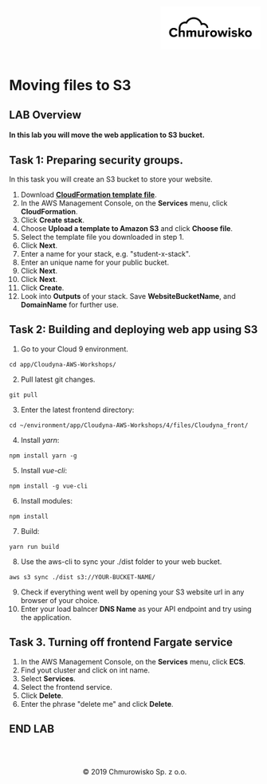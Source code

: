 <img src="../img/logo.png" alt="Chmurowisko logo" width="200" align="right">
<br><br>
<br><br>
<br><br>

# Moving files to S3

## LAB Overview

#### In this lab you will move the web application to S3 bucket.

## Task 1: Preparing security groups.

In this task you will create an S3 bucket to store your website.

1. Download **[CloudFormation template file](./files/s3.yaml)**.
2. In the AWS Management Console, on the **Services** menu, click **CloudFormation**.
3. Click **Create stack**.
4. Choose **Upload a template to Amazon S3** and click **Choose file**.
5. Select the template file you downloaded in step 1.
6. Click **Next**.
7. Enter a name for your stack, e.g. "student-x-stack".
8. Enter an unique name for your public bucket.
9.  Click **Next**.
10. Click **Next**.
11. Click **Create**.
12. Look into **Outputs** of your stack. Save **WebsiteBucketName**, and **DomainName** for further use.

## Task 2: Building and deploying web app using S3

1. Go to your Cloud 9 environment.

```shell
cd app/Cloudyna-AWS-Workshops/
```
2. Pull latest git changes.

```shell
git pull
```
3. Enter the latest frontend directory:
```
cd ~/environment/app/Cloudyna-AWS-Workshops/4/files/Cloudyna_front/
```
4. Install *yarn*:
```
npm install yarn -g
```
5. Install *vue-cli*:
```
npm install -g vue-cli
```
6. Install modules:
```
npm install
```
7. Build:
```
yarn run build
```
8. Use the aws-cli to sync your ./dist folder to your web bucket. 
```
aws s3 sync ./dist s3://YOUR-BUCKET-NAME/
```
9. Check if everything went well by opening your S3 website url in any browser of your choice.
10. Enter your load balncer **DNS Name** as your API endpoint and try using the application.

## Task 3. Turning off frontend Fargate service

1. In the AWS Management Console, on the **Services** menu, click **ECS**.
2. Find yout cluster and click on int name.
3. Select **Services**.
4. Select the frontend service.
5. Click **Delete**.
6. Enter the phrase "delete me" and click **Delete**.


## END LAB

<br><br>

<center><p>&copy; 2019 Chmurowisko Sp. z o.o.<p></center>